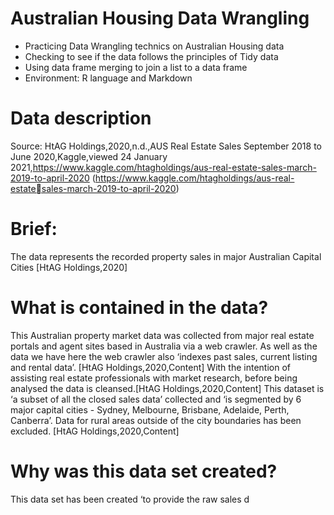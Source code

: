 # Australian Housing Data Wrangling
* Practicing Data Wrangling technics on Australian Housing data
* Checking to see if the data follows the principles of Tidy data
* Using data frame merging to join a list to a data frame
* Environment: R language and Markdown 

# Data description
Source:
HtAG Holdings,2020,n.d.,AUS Real Estate Sales September 2018 to June 2020,Kaggle,viewed 24 January
2021,https://www.kaggle.com/htagholdings/aus-real-estate-sales-march-2019-to-april-2020 (https://www.kaggle.com/htagholdings/aus-real-estatesales-march-2019-to-april-2020)
# Brief:
The data represents the recorded property sales in major Australian Capital Cities [HtAG Holdings,2020]
# What is contained in the data?
This Australian property market data was collected from major real estate portals and agent sites based in Australia via a web crawler. As well as
the data we have here the web crawler also ‘indexes past sales, current listing and rental data’. [HtAG Holdings,2020,Content]
With the intention of assisting real estate professionals with market research, before being analysed the data is cleansed.[HtAG
Holdings,2020,Content]
This dataset is ‘a subset of all the closed sales data’ collected and ‘is segmented by 6 major capital cities - Sydney, Melbourne, Brisbane, Adelaide,
Perth, Canberra’. Data for rural areas outside of the city boundaries has been excluded. [HtAG Holdings,2020,Content]
# Why was this data set created?
This data set has been created ‘to provide the raw sales d
